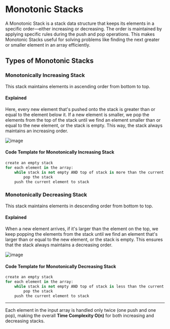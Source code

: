 # Monotonic Stacks

A Monotonic Stack is a stack data structure that keeps its elements in a specific order—either increasing or decreasing. The order is maintained by applying specific rules during the push and pop operations. This makes Monotonic Stacks useful for solving problems like finding the next greater or smaller element in an array efficiently.


## Types of Monotonic Stacks

### Monotonically Increasing Stack
This stack maintains elements in ascending order from bottom to top.

#### Explained
Here, every new element that's pushed onto the stack is greater than or equal to the element below it. 
If a new element is smaller, we pop the elements from the top of the stack until we find an element smaller than or equal to the new element, or the stack is empty. 
This way, the stack always maintains an increasing order.

![image](https://github.com/user-attachments/assets/bf0118d0-f814-463b-972f-5e02534dc6f9)

#### Code Template for Monotonically Increasing Stack

```python
create an empty stack
for each element in the array:
    while stack is not empty AND top of stack is more than the current element:
        pop the stack
    push the current element to stack

```

### Monotonically Decreasing Stack
This stack maintains elements in descending order from bottom to top.

#### Explained
When a new element arrives, if it's larger than the element on the top, we keep popping the elements from the stack until we find an element that's larger than or equal to the new element, or the stack is empty. 
This ensures that the stack always maintains a decreasing order.

![image](https://github.com/user-attachments/assets/9e60acaf-9bb7-4bce-9148-fcd38d3618e9)

#### Code Template for Monotonically Decreasing Stack

```python
create an empty stack
for each element in the array:
    while stack is not empty AND top of stack is less than the current element:
        pop the stack
    push the current element to stack

```

---
Each element in the input array is handled only twice (one push and one pop), making the overall **Time Complexity O(n)** for both increasing and decreasing stacks.
